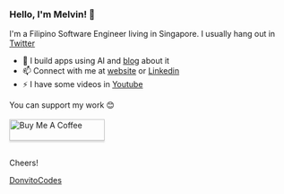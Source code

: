 ### Hello, I'm Melvin! 👋

I'm a Filipino Software Engineer living in Singapore. I usually hang out in [Twitter](https://x.com/donvito)

- 🔭 I build apps using AI and [blog](https://blog.donvitocodes.com) about it
- 📫 Connect with me at [website](https://donvitocodes.com) or [Linkedin](https://www.linkedin.com/in/melvinvivas/)
- ⚡  I have some videos in [Youtube](https://youtube.com/donvitocodes)

You can support my work 😊 <br/><br/>
<a href="https://www.buymeacoffee.com/donvitocodes" target="_blank"><img src="https://cdn.buymeacoffee.com/buttons/v2/default-yellow.png" alt="Buy Me A Coffee" style="height: 38px !important;width: 170px !important;box-shadow: 0px 3px 2px 0px rgba(190, 190, 190, 0.5) !important;-webkit-box-shadow: 0px 3px 2px 0px rgba(190, 190, 190, 0.5) !important;" ></a><br/><br/>

Cheers!

[DonvitoCodes](https://donvitocodes.com)

<!--
**donvito/donvito** is a ✨ _special_ ✨ repository because its `README.md` (this file) appears on your GitHub profile.

Here are some ideas to get you started:

- 🔭 I’m currently working on ...
- 🌱 I’m currently learning ...
- 👯 I’m looking to collaborate on ...
- 🤔 I’m looking for help with ...
- 💬 Ask me about ...
- 📫 How to reach me: ...
- 😄 Pronouns: ...
- ⚡ Fun fact: ...
-->
